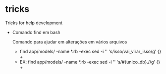 tricks
======

Tricks for help development 

- Comando find em bash

  Comando para ajudar em alterações em vários arquivos
  
  - find app/models/ -name *.rb -exec sed -i '' 's/isso/vai_virar_isso/g' {} +
  - EX: find app/models/ -name *.rb -exec sed -i '' 's/#{unico\_db}\.//g' {} +